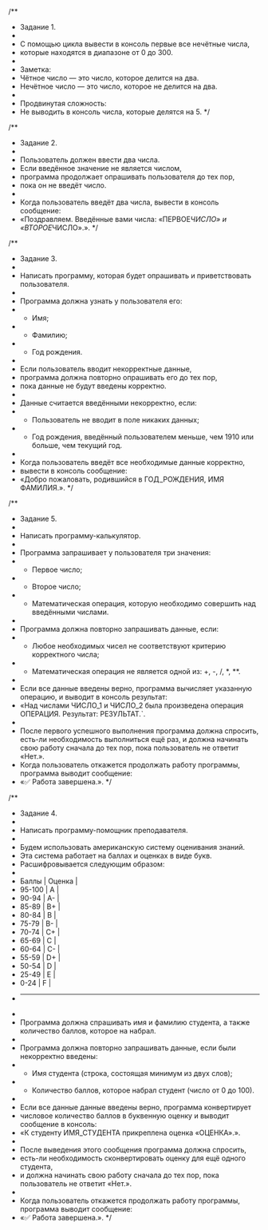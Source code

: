 /\*\*

- Задание 1.
-
- С помощью цикла вывести в консоль первые все нечётные числа,
- которые находятся в диапазоне от 0 до 300.
-
- Заметка:
- Чётное число — это число, которое делится на два.
- Нечётное число — это число, которое не делится на два.
-
- Продвинутая сложность:
- Не выводить в консоль числа, которые делятся на 5.
  \*/

/\*\*

- Задание 2.
-
- Пользователь должен ввести два числа.
- Если введённое значение не является числом,
- программа продолжает опрашивать пользователя до тех пор,
- пока он не введёт число.
-
- Когда пользователь введёт два числа, вывести в консоль сообщение:
- «Поздравляем. Введённые вами числа: «ПЕРВОЕ*ЧИСЛО» и «ВТОРОЕ*ЧИСЛО».».
  \*/

/\*\*

- Задание 3.
-
- Написать программу, которая будет опрашивать и приветствовать пользователя.
-
- Программа должна узнать у пользователя его:
- - Имя;
- - Фамилию;
- - Год рождения.
-
- Если пользователь вводит некорректные данные,
- программа должна повторно опрашивать его до тех пор,
- пока данные не будут введены корректно.
-
- Данные считается введёнными некорректно, если:
- - Пользователь не вводит в поле никаких данных;
- - Год рождения, введённый пользователем меньше, чем 1910 или больше, чем текущий год.
-
- Когда пользователь введёт все необходимые данные корректно,
- вывести в консоль сообщение:
- «Добро пожаловать, родившийся в ГОД_РОЖДЕНИЯ, ИМЯ ФАМИЛИЯ.».
  \*/

/\*\*

- Задание 5.
-
- Написать программу-калькулятор.
-
- Программа запрашивает у пользователя три значения:
- - Первое число;
- - Второе число;
- - Математическая операция, которую необходимо совершить над введёнными числами.
-
- Программа должна повторно запрашивать данные, если:
- - Любое необходимых чисел не соответствуют критерию корректного числа;
- - Математическая операция не является одной из: +, -, /, \*, \*\*.
-
- Если все данные введены верно, программа вычисляет указанную операцию, и выводит в консоль результат:
- «Над числами ЧИСЛО_1 и ЧИСЛО_2 была произведена операция ОПЕРАЦИЯ. Результат: РЕЗУЛЬТАТ.`.
-
- После первого успешного выполнения программа должна спросить, есть-ли необходимость выполниться ещё раз, и должна начинать свою работу сначала до тех пор, пока пользователь не ответит «Нет.».
- Когда пользователь откажется продолжать работу программы, программа выводит сообщение:
- «✅ Работа завершена.».
  \*/

/\*\*

- Задание 4.
-
- Написать программу-помощник преподавателя.
-
- Будем использовать американскую систему оценивания знаний.
- Эта система работает на баллах и оценках в виде букв.
- Расшифровывается следующим образом:
-
- Баллы | Оценка |
- 95-100 | A |
- 90-94 | A- |
- 85-89 | B+ |
- 80-84 | B |
- 75-79 | B- |
- 70-74 | C+ |
- 65-69 | C |
- 60-64 | C- |
- 55-59 | D+ |
- 50-54 | D |
- 25-49 | E |
- 0-24 | F |
- ***
-
- Программа должна спрашивать имя и фамилию студента, а также количество баллов, которое на набрал.
-
- Программа должна повторно запрашивать данные, если были некорректно введены:
- - Имя студента (строка, состоящая минимум из двух слов);
- - Количество баллов, которое набрал студент (число от 0 до 100).
-
- Если все данные данные введены верно, программа конвертирует
- числовое количество баллов в буквенную оценку и выводит сообщение в консоль:
- «К студенту ИМЯ_СТУДЕНТА прикреплена оценка «ОЦЕНКА».».
-
- После выведения этого сообщения программа должна спросить,
- есть-ли необходимость сконвертировать оценку для ещё одного студента,
- и должна начинать свою работу сначала до тех пор, пока пользователь не ответит «Нет.».
-
- Когда пользователь откажется продолжать работу программы, программа выводит сообщение:
- «✅ Работа завершена.».
  \*/
